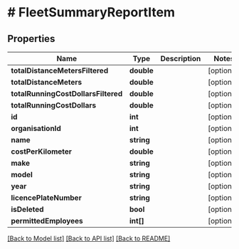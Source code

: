 # # FleetSummaryReportItem

## Properties

Name | Type | Description | Notes
------------ | ------------- | ------------- | -------------
**totalDistanceMetersFiltered** | **double** |  | [optional] 
**totalDistanceMeters** | **double** |  | [optional] 
**totalRunningCostDollarsFiltered** | **double** |  | [optional] 
**totalRunningCostDollars** | **double** |  | [optional] 
**id** | **int** |  | [optional] 
**organisationId** | **int** |  | [optional] 
**name** | **string** |  | [optional] 
**costPerKilometer** | **double** |  | [optional] 
**make** | **string** |  | [optional] 
**model** | **string** |  | [optional] 
**year** | **string** |  | [optional] 
**licencePlateNumber** | **string** |  | [optional] 
**isDeleted** | **bool** |  | [optional] 
**permittedEmployees** | **int[]** |  | [optional] 

[[Back to Model list]](../../README.md#documentation-for-models) [[Back to API list]](../../README.md#documentation-for-api-endpoints) [[Back to README]](../../README.md)


